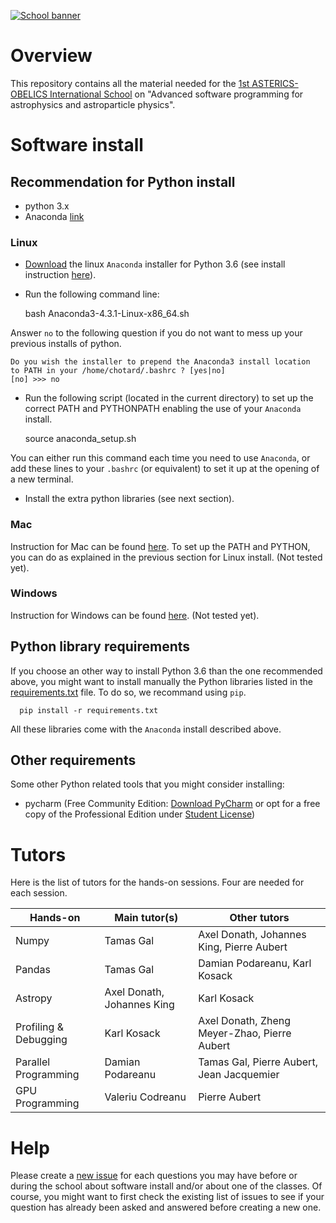 [![School banner](https://indico.in2p3.fr/event/14227/logo)](https://indico.in2p3.fr/event/14227/logo)

# Overview

This repository contains all the material needed for the [1st
ASTERICS-OBELICS International
School](https://indico.in2p3.fr/event/14227) on "Advanced software
programming for astrophysics and astroparticle physics".

# Software install

## Recommendation for Python install

- python 3.x
- Anaconda [link](https://www.continuum.io/downloads)

### Linux

- [Download](https://repo.continuum.io/archive/Anaconda3-4.3.1-Linux-x86_64.sh)
the linux `Anaconda` installer for Python 3.6 (see install instruction
[here](https://www.continuum.io/downloads#linux)).

- Run the following command line:

	bash Anaconda3-4.3.1-Linux-x86_64.sh

Answer `no` to the following question if you do not want to mess up your previous installs of python.
	
	Do you wish the installer to prepend the Anaconda3 install location
	to PATH in your /home/chotard/.bashrc ? [yes|no]
	[no] >>> no

- Run the following script (located in the current directory) to set up
the correct PATH and PYTHONPATH enabling the use of your `Anaconda` install.

	source anaconda_setup.sh

You can either run this command each time you need to use `Anaconda`,
or add these lines to your `.bashrc` (or equivalent) to set it up at
the opening of a new terminal.

- Install the extra python libraries (see next section).

### Mac

Instruction for Mac can be found
[here](https://www.continuum.io/downloads#windows). To set up the PATH
and PYTHON, you can do as explained in the previous section for Linux
install. (Not tested yet).

### Windows

Instruction for Windows can be found [here](https://www.continuum.io/downloads#windows). (Not tested yet).

## Python library requirements

If you choose an other way to install Python 3.6 than the one
recommended above, you might want to install manually the Python
libraries listed in the [requirements.txt](requirements.txt) file. To
do so, we recommand using `pip`.

	  pip install -r requirements.txt

All these libraries come with the `Anaconda` install described above.

## Other requirements

Some other Python related tools that you might consider installing:

- pycharm (Free Community Edition: [Download PyCharm](https://www.jetbrains.com/pycharm/download) or opt for a free copy of the Professional Edition under [Student License](https://www.jetbrains.com/student/))

# Tutors

Here is the list of tutors for the hands-on sessions. Four are needed for each session.

| Hands-on               | Main tutor(s)              | Other tutors                              |
| ---------------------- |----------------------------|-------------------------------------------|
| Numpy                  | Tamas Gal                  | Axel Donath, Johannes King, Pierre Aubert |
| Pandas                 | Tamas Gal                  | Damian Podareanu, Karl Kosack             |
| Astropy                | Axel Donath, Johannes King | Karl Kosack                               |
| Profiling & Debugging  | Karl Kosack                | Axel Donath, Zheng Meyer-Zhao, Pierre Aubert|
| Parallel Programming   | Damian Podareanu           | Tamas Gal, Pierre Aubert, Jean Jacquemier |
| GPU Programming        | Valeriu Codreanu           | Pierre Aubert                             |

 
# Help

Please create a [new
issue](https://github.com/Asterics2020-Obelics/School2017/issues) for
each questions you may have before or during the school about software
install and/or about one of the classes. Of course, you might want to
first check the existing list of issues to see if your question has
already been asked and answered before creating a new one.
